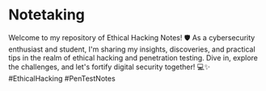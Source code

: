 # Notetaking
Welcome to my repository of Ethical Hacking Notes! 🛡️ As a cybersecurity enthusiast and student, I'm sharing my insights, discoveries, and practical tips in the realm of ethical hacking and penetration testing. Dive in, explore the challenges, and let's fortify digital security together! 💻✨ #EthicalHacking #PenTestNotes